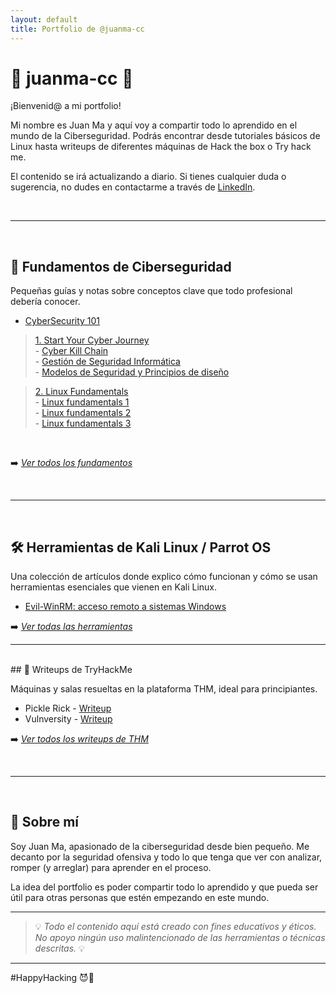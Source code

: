 ```yaml
---
layout: default
title: Portfolio de @juanma-cc
---
```


# 🎩 juanma-cc 🎩


¡Bienvenid@ a mi portfolio!  

Mi nombre es Juan Ma y aquí voy a compartir todo lo aprendido en el mundo de la Ciberseguridad. 
Podrás encontrar desde tutoriales básicos de Linux hasta writeups de diferentes máquinas de Hack the box o Try hack me.

El contenido se irá actualizando a diario. Si tienes cualquier duda o sugerencia, no dudes en contactarme a través de [LinkedIn](https://www.linkedin.com/in/juanma-cc/).

<br>

---

<br>

## 🧠 Fundamentos de Ciberseguridad

Pequeñas guías y notas sobre conceptos clave que todo profesional debería conocer.

- [CyberSecurity 101](/Fundamentos/Cyber-101)  

> [1. Start Your Cyber Journey](/Fundamentos/Cyber-101/01/)  
    - [Cyber Kill Chain](/Fundamentos/Cyber-101/01/Cyber_Kill_Chain.md)  
    - [Gestión de Seguridad Informática](/Fundamentos/Cyber-101/01/Gestión_de_Seguridad_Informática_y_GRC.md)    
    - [Modelos de Seguridad y Principios de diseño](/Fundamentos/Cyber-101/01/Modelos_de_Seguridad_y_Principios_de_diseño.md)  


> [2. Linux Fundamentals](/Fundamentos/Cyber-101/02/)  
    - [Linux fundamentals 1](/Fundamentos/Cyber-101/02/Linux_Fundamentals_1_-_Find_Grep_Operadores.md)  
    - [Linux fundamentals 2](/Fundamentos/Cyber-101/02/Linux_Fundamentals_2_-_SSH.md)  
    - [Linux fundamentals 3](/Fundamentos/Cyber-101/02/Linux_Fundamentals_3_-_wget,_ps,_cron,_apt,_logs.md)  



<!--
> [3. Windows AD Fundamentals](/Fundamentos/Cyber-101/03/)  
> [4. Command Line](/Fundamentos/Cyber-101/04/)  
> [5. Networking](/Fundamentos/Cyber-101/05/)  
> [6. Cryptography](/Fundamentos/Cyber-101/06/)  
> [7. Exploitation Basics](/Fundamentos/Cyber-101/07/)  
> [8. Web Hacking](/Fundamentos/Cyber-101/08/)  
> [9. Offensive Security Tooling](/Fundamentos/Cyber-101/09/)  
> [10. Defensive Security](/Fundamentos/Cyber-101/10/)  
> [11. Security Solutions](/Fundamentos/Cyber-101/11/)  
> [12. Defensive Security Tooling](/Fundamentos/Cyber-101/12/)  
> [13. Build Your Cyber Security Career](/Fundamentos/Cyber-101/13/)  
-->

<br>

➡️ *[Ver todos los fundamentos](./Fundamentos)*

<br>

---

<br>

## 🛠️ Herramientas de Kali Linux / Parrot OS

Una colección de artículos donde explico cómo funcionan y cómo se usan herramientas esenciales que vienen en Kali Linux.

- [Evil-WinRM: acceso remoto a sistemas Windows](/tools/evilwinrm)

<!-- - [nmap: escaneo de red básico y avanzado](/tools/nmap) -->

➡️ *[Ver todas las herramientas](./tools)*




---


<br>
## 🧪 Writeups de TryHackMe

Máquinas y salas resueltas en la plataforma THM, ideal para principiantes.

- Pickle Rick - [Writeup](./thm-writeups/thm_pickleRick)
- Vulnversity - [Writeup](./thm-writeups/thm_vulnversity)



➡️ *[Ver todos los writeups de THM](./thm-writeups)*

<br>

---

<br>

## 🚀 Sobre mí

Soy Juan Ma, apasionado de la ciberseguridad desde bien pequeño.
Me decanto por la seguridad ofensiva y todo lo que tenga que ver con analizar, romper (y arreglar) para aprender en el proceso.  

La idea del portfolio es poder compartir todo lo aprendido y que pueda ser útil para otras personas que estén empezando en este mundo.

---

> 💡 *Todo el contenido aquí está creado con fines educativos y éticos. No apoyo ningún uso malintencionado de las herramientas o técnicas descritas.* 💡

---

#HappyHacking 😈🎩
